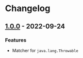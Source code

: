 # Changelog

## [1.0.0] - 2022-09-24

### Features

- Matcher for `java.lang.Throwable`

[1.0.0]: https://github.com/clean-code-rocks/hamcrest-java-throwable/releases/tag/v1.0.0
